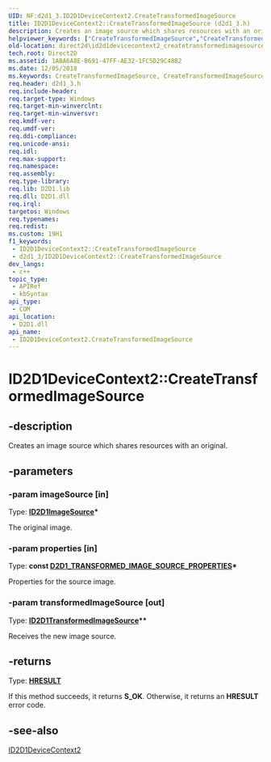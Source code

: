 ```yaml
---
UID: NF:d2d1_3.ID2D1DeviceContext2.CreateTransformedImageSource
title: ID2D1DeviceContext2::CreateTransformedImageSource (d2d1_3.h)
description: Creates an image source which shares resources with an original.
helpviewer_keywords: ["CreateTransformedImageSource","CreateTransformedImageSource method [Direct2D]","CreateTransformedImageSource method [Direct2D]","ID2D1DeviceContext2 interface","ID2D1DeviceContext2 interface [Direct2D]","CreateTransformedImageSource method","ID2D1DeviceContext2.CreateTransformedImageSource","ID2D1DeviceContext2::CreateTransformedImageSource","d2d1_3/ID2D1DeviceContext2::CreateTransformedImageSource","direct2d.id2d1devicecontext2_createtransformedimagesource"]
old-location: direct2d\id2d1devicecontext2_createtransformedimagesource.htm
tech.root: Direct2D
ms.assetid: 1ABA6A8E-B691-47FF-AE32-1FC5D29C48B2
ms.date: 12/05/2018
ms.keywords: CreateTransformedImageSource, CreateTransformedImageSource method [Direct2D], CreateTransformedImageSource method [Direct2D],ID2D1DeviceContext2 interface, ID2D1DeviceContext2 interface [Direct2D],CreateTransformedImageSource method, ID2D1DeviceContext2.CreateTransformedImageSource, ID2D1DeviceContext2::CreateTransformedImageSource, d2d1_3/ID2D1DeviceContext2::CreateTransformedImageSource, direct2d.id2d1devicecontext2_createtransformedimagesource
req.header: d2d1_3.h
req.include-header: 
req.target-type: Windows
req.target-min-winverclnt: 
req.target-min-winversvr: 
req.kmdf-ver: 
req.umdf-ver: 
req.ddi-compliance: 
req.unicode-ansi: 
req.idl: 
req.max-support: 
req.namespace: 
req.assembly: 
req.type-library: 
req.lib: D2D1.lib
req.dll: D2D1.dll
req.irql: 
targetos: Windows
req.typenames: 
req.redist: 
ms.custom: 19H1
f1_keywords:
 - ID2D1DeviceContext2::CreateTransformedImageSource
 - d2d1_3/ID2D1DeviceContext2::CreateTransformedImageSource
dev_langs:
 - c++
topic_type:
 - APIRef
 - kbSyntax
api_type:
 - COM
api_location:
 - D2D1.dll
api_name:
 - ID2D1DeviceContext2.CreateTransformedImageSource
---
```


# ID2D1DeviceContext2::CreateTransformedImageSource


## -description

Creates an image source which shares resources with an original.

## -parameters

### -param imageSource [in]

Type: <b><a href="/windows/desktop/api/d2d1_3/nn-d2d1_3-id2d1imagesource">ID2D1ImageSource</a>*</b>

The original image.

### -param properties [in]

Type: <b>const <a href="/windows/desktop/api/d2d1_3/ns-d2d1_3-d2d1_transformed_image_source_properties">D2D1_TRANSFORMED_IMAGE_SOURCE_PROPERTIES</a>*</b>

Properties for the source image.

### -param transformedImageSource [out]

Type: <b><a href="/windows/desktop/api/d2d1_3/nn-d2d1_3-id2d1transformedimagesource">ID2D1TransformedImageSource</a>**</b>

Receives the new image source.

## -returns

Type: <b><a href="/windows/win32/com/structure-of-com-error-codes">HRESULT</a></b>

If this method succeeds, it returns <b>S_OK</b>. Otherwise, it returns an <b>HRESULT</b> error code.

## -see-also

<a href="/windows/desktop/api/d2d1_3/nn-d2d1_3-id2d1devicecontext2">ID2D1DeviceContext2</a>